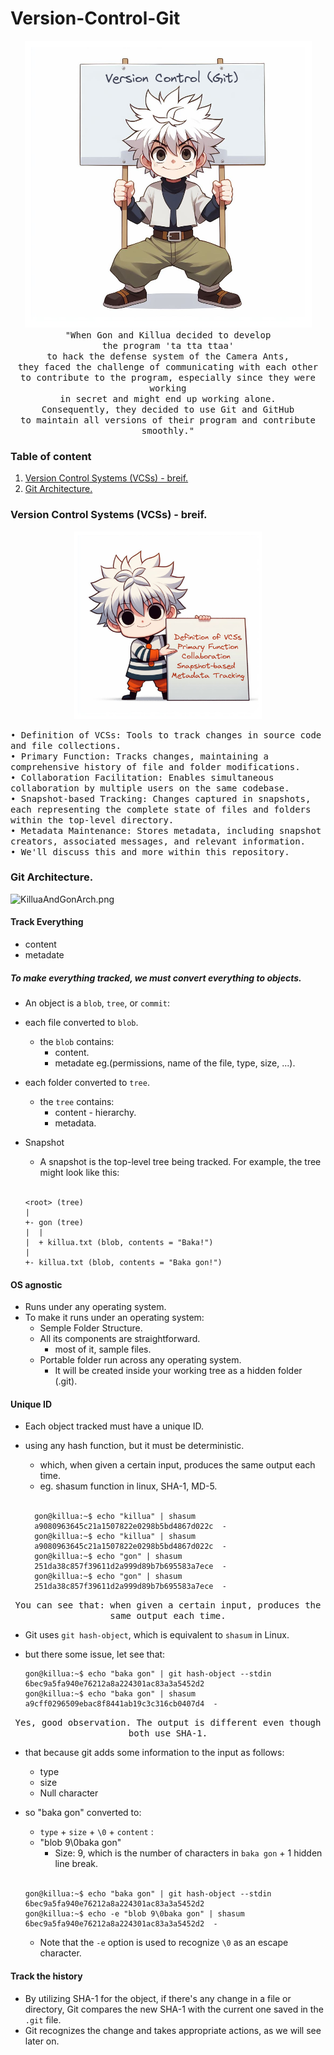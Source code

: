 # Version-Control-Git

<p align="center">
  <img src="assets/Killua.png">
  <br>
   <samp>
  "When Gon and Killua decided to develop<br>
  the program 'ta tta ttaa'<br>
  to hack the defense system of the Camera Ants,<br>
  they faced the challenge of communicating with each other<br>
  to contribute to the program, especially since they were working<br>
  in secret and might end up working alone.<br>
  Consequently, they decided to use Git and GitHub<br>
  to maintain all versions of their program and contribute smoothly."<br>
  </samp>  
</p>

### Table of content

1. [Version Control Systems (VCSs) - breif.](#desc0)
2. [Git Architecture.](#desc1)

<a name="desc0"></a>
### Version Control Systems (VCSs) - breif.

<p align="center">
  <img src="assets/Killua_VCSs.png" width="300px" height="300px">
  <br>
  <P align="left">
      <samp>
  • Definition of VCSs: Tools to track changes in source code and file collections.<br>
  • Primary Function: Tracks changes, maintaining a comprehensive history of file and folder modifications.<br>
  • Collaboration Facilitation: Enables simultaneous collaboration by multiple users on the same codebase.<br>
  • Snapshot-based Tracking: Changes captured in snapshots, each representing the complete state of files and folders within the top-level directory.<br>
  • Metadata Maintenance: Stores metadata, including snapshot creators, associated messages, and relevant information.<br>
  • We'll discuss this and more within this repository.
  </samp>
  </P>
</p>

<a name="desc1"></a>
### Git Architecture.

<img alt="KilluaAndGonArch.png" src="assets/KilluaAndGonArch.png">

#### Track Everything
- content
- metadate
##### To make everything tracked, we must convert everything to objects.
- An object is a ```blob```, ```tree```, or ```commit```:
- each file converted to ```blob```.
    - the ```blob``` contains: 
        - content.
        - metadate eg.(permissions, name of the file, type, size, ...).
- each folder converted to ```tree```.
    - the ```tree``` contains: 
        - content - hierarchy.
        - metadata.

- Snapshot
  - A snapshot is the  top-level tree being tracked. For example, the tree might look like this:
  <br>

  ```
  <root> (tree)
  |
  +- gon (tree)
  |  |
  |  + killua.txt (blob, contents = "Baka!")
  |
  +- killua.txt (blob, contents = "Baka gon!")
  ```
#### OS agnostic
- Runs under any operating system.
- To make it runs under an operating system:
  - Semple Folder Structure.
  - All its components are straightforward.
     - most of it, sample files.
   - Portable folder run across any operating system.
     - It will be created inside your working tree as a hidden folder (.git).

#### Unique ID
- Each object tracked must have a unique ID.
- using any hash function, but it must be deterministic.
    - which, when given a certain input, produces the same output each time.
    - eg. shasum function in linux, SHA-1, MD-5.
    <br>

  ```
    gon@killua:~$ echo "killua" | shasum
    a9080963645c21a1507822e0298b5bd4867d022c  -
    gon@killua:~$ echo "killua" | shasum
    a9080963645c21a1507822e0298b5bd4867d022c  -
    gon@killua:~$ echo "gon" | shasum
    251da38c857f39611d2a999d89b7b695583a7ece  -
    gon@killua:~$ echo "gon" | shasum
    251da38c857f39611d2a999d89b7b695583a7ece  -
  ```
<P align="center">
  <samp>
    You can see that: when given a certain input, produces the same output each time.
  </samp>
</P>

- Git uses ```git hash-object```, which is equivalent to ```shasum``` in Linux.
- but there some issue, let see that:
  
  ```
  gon@killua:~$ echo "baka gon" | git hash-object --stdin
  6bec9a5fa940e76212a8a224301ac83a3a5452d2
  gon@killua:~$ echo "baka gon" | shasum
  a9cff0296509ebac8f8441ab19c3c316cb0407d4  -
  ```
<P align="center">
  <samp>
    Yes, good observation. The output is different even though both use SHA-1.
  </samp>
</P>


- that because git adds some information to the input as follows:
   - type
   - size
   - Null character
- so "baka gon" converted to:
  - ```type``` +  ```size``` + ```\0``` + ```content``` :
  - "blob 9\0baka gon"
      - Size: 9, which is the number of characters in ```baka gon``` + 1 hidden line break.
  <br>
  
  ```
  gon@killua:~$ echo "baka gon" | git hash-object --stdin
  6bec9a5fa940e76212a8a224301ac83a3a5452d2
  gon@killua:~$ echo -e "blob 9\0baka gon" | shasum
  6bec9a5fa940e76212a8a224301ac83a3a5452d2  -
  ```
  - Note that the ```-e``` option is used to recognize ```\0``` as an escape character.

#### Track the history
- By utilizing SHA-1 for the object, if there's any change in a file or directory, Git compares the new SHA-1 with the current one saved in the ```.git``` file.
- Git recognizes the change and takes appropriate actions, as we will see later on.
